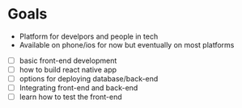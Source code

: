 # Goals
- Platform for develpors and people in tech
- Available on phone/ios for now but eventually on most platforms 

- [ ] basic front-end development
- [ ] how to build react native app
- [ ] options for deploying database/back-end
- [ ] Integrating front-end and back-end
- [ ] learn how to test the front-end
